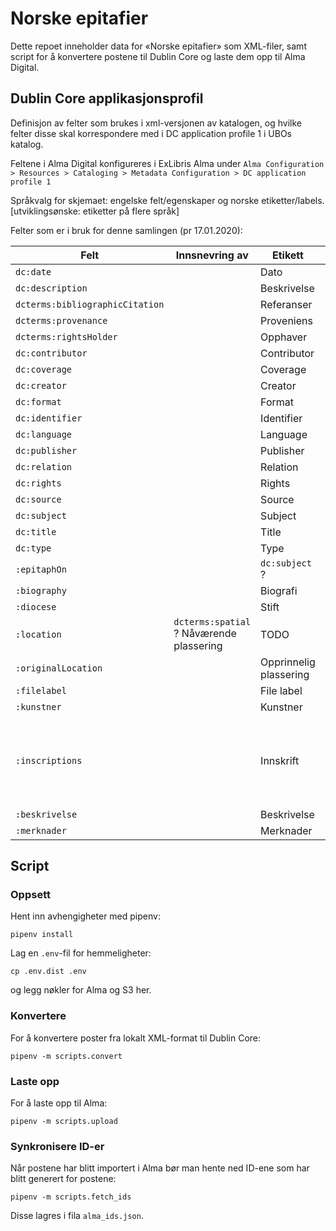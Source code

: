 # Norske epitafier

Dette repoet inneholder data for «Norske epitafier» som XML-filer,
samt script for å konvertere postene til Dublin Core og laste dem opp til Alma Digital.

## Dublin Core applikasjonsprofil

Definisjon av felter som brukes i xml-versjonen av katalogen, og hvilke felter disse skal korrespondere med i DC application profile 1 i UBOs katalog.

Feltene i Alma Digital konfigureres i ExLibris Alma under `Alma Configuration > Resources > Cataloging > Metadata Configuration > DC application profile 1`

Språkvalg for skjemaet:
engelske felt/egenskaper og norske etiketter/labels. [utviklingsønske: etiketter på flere språk]

Felter som er i bruk for denne samlingen (pr 17.01.2020):

Felt | Innsnevring av | Etikett | Beskrivelse
---|---|---|---
`dc:date`               || Dato            | TODO
`dc:description`        || Beskrivelse     | TODO
`dcterms:bibliographicCitation` || Referanser  | TODO
`dcterms:provenance`    || Proveniens        | TODO
`dcterms:rightsHolder`  ||    Opphaver         | TODO
`dc:contributor`    ||    Contributor
`dc:coverage`    ||   Coverage
`dc:creator`    ||    Creator
`dc:format`    ||    Format
`dc:identifier`    ||    Identifier
`dc:language`    ||    Language
`dc:publisher`    ||   Publisher
`dc:relation`    ||    Relation
`dc:rights`    ||    Rights | TODO - flere|
`dc:source`    ||   Source
`dc:subject`    ||    Subject
`dc:title`    ||   Title
`dc:type`    ||    Type
`:epitaphOn`   ||  `dc:subject` ? |    Epitafium over         | TODO
`:biography`	|| Biografi |	TODO lage lokalt felt 
`:diocese`      || Stift  | Historisk stift|
`:location`    | `dcterms:spatial` ?   Nåværende plassering         | TODO
`:originalLocation`    ||   Opprinnelig plassering         | TODO
`:filelabel`    ||  File label         | TODO
`:kunstner`    ||  Kunstner     | TODO
`:inscriptions`    ||  Innskrift     | Feltet inneholder alle innskrifter, samt overskrifter. Er html-formatert med avsnitt pga manglende formateringsmuligheter i visning |
`:beskrivelse`    ||   Beskrivelse     | TODO
`:merknader`    || Merknader     | TODO

## Script

### Oppsett

Hent inn avhengigheter med pipenv:

	pipenv install

Lag en `.env`-fil for hemmeligheter:

	cp .env.dist .env

og legg nøkler for Alma og S3 her.

### Konvertere

For å konvertere poster fra lokalt XML-format til Dublin Core:

	pipenv -m scripts.convert

### Laste opp

For å laste opp til Alma:

	pipenv -m scripts.upload

### Synkronisere ID-er

Når postene har blitt importert i Alma bør man hente ned ID-ene som har blitt generert for postene:

	pipenv -m scripts.fetch_ids

Disse lagres i fila `alma_ids.json`.
